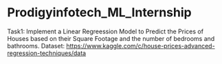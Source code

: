 # Prodigyinfotech_ML_Internship
Task1: Implement a Linear Regreession Model to Predict the Prices of Houses based on their Square Footage and the number of bedrooms and bathrooms.
Dataset: https://www.kaggle.com/c/house-prices-advanced-regression-techniques/data
